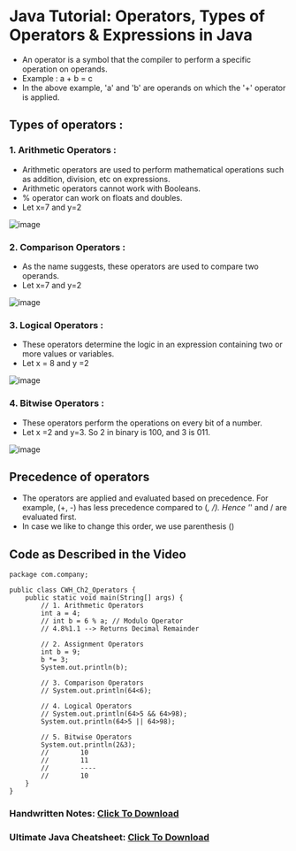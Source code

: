 # Java Tutorial: Operators, Types of Operators & Expressions in Java
- An operator is a symbol that the compiler to perform a specific operation on operands.
- Example :  a + b = c
- In the above example, 'a' and 'b' are operands on which the '+' operator is applied.

## Types of operators :
### 1. Arithmetic Operators :
- Arithmetic operators are used to perform mathematical operations such as addition, division, etc on expressions.
- Arithmetic operators cannot work with Booleans.
- % operator can work on floats and doubles.
- Let x=7 and y=2

![image](https://user-images.githubusercontent.com/70385488/150535449-0074c214-cb1d-4a29-8306-e9632986a628.png)

### 2. Comparison Operators :
- As the name suggests, these operators are used to compare two operands.
- Let x=7 and y=2

![image](https://user-images.githubusercontent.com/70385488/150535594-fec270da-1c59-40f3-a0bf-537bf3f9ec5f.png)

### 3. Logical Operators :
- These operators determine the logic in an expression containing two or more values or variables.
- Let x = 8 and y =2

![image](https://user-images.githubusercontent.com/70385488/150535778-ba37d847-d57a-4840-a84d-7855ad808fc7.png)

### 4. Bitwise Operators :
- These operators perform the operations on every bit of a number.
- Let x =2 and y=3. So 2 in binary is 100, and 3 is 011. 

![image](https://user-images.githubusercontent.com/70385488/150536221-5e7263d7-e2f1-4865-8164-f428bd54c8d4.png)

## Precedence of operators
- The operators are applied and evaluated based on precedence. For example, (+, -) has less precedence compared to (*, /). Hence '*' and / are evaluated first.
- In case we like to change this order, we use parenthesis ()

## Code as Described in the Video
```
package com.company;

public class CWH_Ch2_Operators {
    public static void main(String[] args) {
        // 1. Arithmetic Operators
        int a = 4;
        // int b = 6 % a; // Modulo Operator
        // 4.8%1.1 --> Returns Decimal Remainder

        // 2. Assignment Operators
        int b = 9;
        b *= 3;
        System.out.println(b);

        // 3. Comparison Operators
        // System.out.println(64<6);

        // 4. Logical Operators
        // System.out.println(64>5 && 64>98);
        System.out.println(64>5 || 64>98);

        // 5. Bitwise Operators
        System.out.println(2&3);
        //        10
        //        11
        //        ----
        //        10
    }
}
```

### Handwritten Notes: [Click To Download](https://api.codewithharry.com/media/videoSeriesFiles/courseFiles/java-tutorials-for-beginners-8/Chapter2.pdf)

### Ultimate Java Cheatsheet: [Click To Download](https://api.codewithharry.com/media/videoSeriesFiles/courseFiles/java-tutorials-for-beginners-8/UltimateJavaCheatSheet.pdf)

